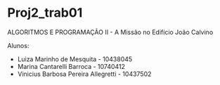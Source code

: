 # Proj2_trab01
ALGORITMOS E PROGRAMAÇÃO II -  A Missão no Edifício João Calvino

Alunos: 
  - Luiza Marinho de Mesquita - 10438045
  - Marina Cantarelli Barroca - 10740412
  - Vinicius Barbosa Pereira Allegretti - 10437502
